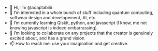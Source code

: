 - 👋 Hi, I’m @adaptabilii
- 👀 I’m interested in a whole bunch of stuff including quantum computing, softwear design and developement, AI, etc.
- 🌱 I’m currently learning Qiskit, python, and javascript (I know, me not knowing javascript is indeed embarrassing).
- 💞️ I’m looking to collaborate on any projects that the creator is genuinely excited about, and has a grand vision.
- 📫 How to reach me: use your imagination and get creative.

